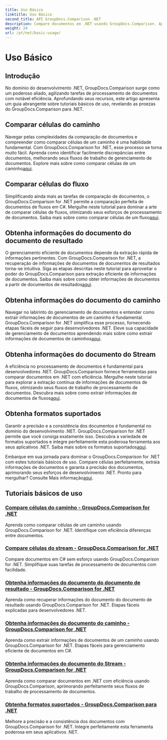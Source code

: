 ```yaml
---
title: Uso Básico
linktitle: Uso Básico
second_title: API GroupDocs.Comparison .NET
description: Compare documentos em .NET usando GroupDocs.Comparison. Aprenda tutoriais básicos de uso que abrangem comparação de células, extração de informações de documentos e formatos suportados.
weight: 24
url: /pt/net/basic-usage/
---
```


# Uso Básico

## Introdução

No domínio do desenvolvimento .NET, GroupDocs.Comparison surge como um poderoso aliado, agilizando tarefas de processamento de documentos com notável eficiência. Aprofundando seus recursos, este artigo apresenta um guia abrangente sobre tutoriais básicos de uso, revelando as proezas do GroupDocs.Comparison para .NET.

## Comparar células do caminho
 Navegar pelas complexidades da comparação de documentos e compreender como comparar células de um caminho é uma habilidade fundamental. Com GroupDocs.Comparison for .NET, esse processo se torna muito fácil. Aprenda como identificar facilmente discrepâncias entre documentos, melhorando seus fluxos de trabalho de gerenciamento de documentos. Explore mais sobre como comparar células de um caminho[aqui](./compare-cells-from-path/).

## Comparar células do fluxo
Simplificando ainda mais as tarefas de comparação de documentos, o GroupDocs.Comparison for .NET permite a comparação perfeita de documentos de fluxos em C#. Mergulhe neste tutorial para dominar a arte de comparar células de fluxos, otimizando seus esforços de processamento de documentos. Saiba mais sobre como comparar células de um fluxo[aqui](./compare-cells-from-stream/).

## Obtenha informações do documento do documento de resultado
 O gerenciamento eficiente de documentos depende da extração rápida de informações pertinentes. Com GroupDocs.Comparison for .NET, a recuperação de informações de documentos de documentos de resultados torna-se intuitiva. Siga as etapas descritas neste tutorial para aproveitar o poder do GroupDocs.Comparison para extração eficiente de informações de documentos. Saiba mais sobre como obter informações de documentos a partir de documentos de resultados[aqui](./get-document-info-from-result-document/).

## Obtenha informações do documento do caminho
Navegar no labirinto do gerenciamento de documentos e entender como extrair informações de documentos de um caminho é fundamental. GroupDocs.Comparison for .NET simplifica esse processo, fornecendo etapas fáceis de seguir para desenvolvedores .NET. Eleve sua capacidade de gerenciamento de documentos aprendendo mais sobre como extrair informações de documentos de caminhos[aqui](./get-document-info-from-path/).

## Obtenha informações do documento do Stream
 A eficiência no processamento de documentos é fundamental para desenvolvedores .NET. GroupDocs.Comparison fornece ferramentas para comparar documentos em .NET com eficiência. Mergulhe neste tutorial para explorar a extração contínua de informações de documentos de fluxos, otimizando seus fluxos de trabalho de processamento de documentos. Descubra mais sobre como extrair informações de documentos de fluxos[aqui](./get-document-info-from-stream/).

## Obtenha formatos suportados
Garantir a precisão e a consistência dos documentos é fundamental no domínio do desenvolvimento .NET. GroupDocs.Comparison for .NET permite que você consiga exatamente isso. Descubra a variedade de formatos suportados e integre perfeitamente esta poderosa ferramenta aos seus aplicativos .NET. Saiba mais sobre os formatos suportados[aqui](./get-supported-formats/).

 Embarque em sua jornada para dominar o GroupDocs.Comparison for .NET com estes tutoriais básicos de uso. Compare células perfeitamente, extraia informações de documentos e garanta a precisão dos documentos, aprimorando seus esforços de desenvolvimento .NET. Pronto para mergulhar? Consulte Mais informação[aqui](https://tutorials.groupdocs.com/comparison/net).
## Tutoriais básicos de uso
### [Compare células do caminho - GroupDocs.Comparison for .NET](./compare-cells-from-path/)
Aprenda como comparar células de um caminho usando GroupDocs.Comparison for .NET. Identifique com eficiência diferenças entre documentos.
### [Compare células do stream - GroupDocs.Comparison for .NET](./compare-cells-from-stream/)
Compare documentos em C# sem esforço usando GroupDocs.Comparison for .NET. Simplifique suas tarefas de processamento de documentos com facilidade.
### [Obtenha informações do documento do documento de resultado - GroupDocs.Comparison for .NET](./get-document-info-from-result-document/)
Aprenda como recuperar informações do documento do documento de resultado usando GroupDocs.Comparison for .NET. Etapas fáceis explicadas para desenvolvedores .NET.
### [Obtenha informações do documento do caminho - GroupDocs.Comparison for .NET](./get-document-info-from-path/)
Aprenda como extrair informações de documentos de um caminho usando GroupDocs.Comparison for .NET. Etapas fáceis para gerenciamento eficiente de documentos em C#.
### [Obtenha informações do documento do Stream - GroupDocs.Comparison for .NET](./get-document-info-from-stream/)
Aprenda como comparar documentos em .NET com eficiência usando GroupDocs.Comparison, aprimorando perfeitamente seus fluxos de trabalho de processamento de documentos.
### [Obtenha formatos suportados - GroupDocs.Comparison para .NET](./get-supported-formats/)
Melhore a precisão e a consistência dos documentos com GroupDocs.Comparison for .NET. Integre perfeitamente esta ferramenta poderosa em seus aplicativos .NET.